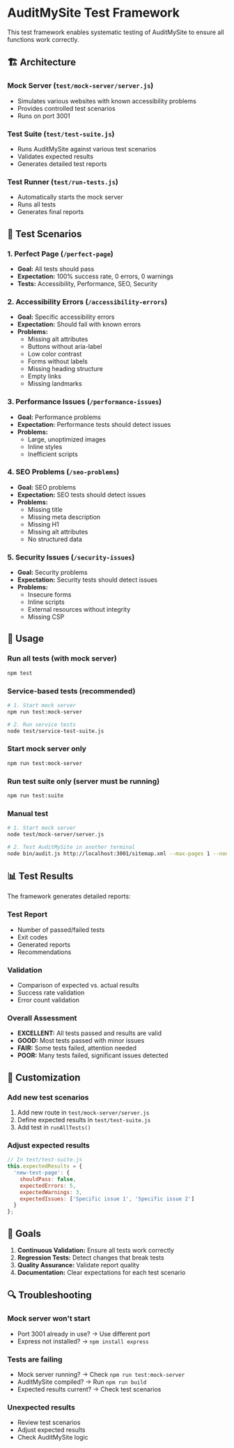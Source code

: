 # AuditMySite Test Framework

This test framework enables systematic testing of AuditMySite to ensure all functions work correctly.

## 🏗️ Architecture

### Mock Server (`test/mock-server/server.js`)
- Simulates various websites with known accessibility problems
- Provides controlled test scenarios
- Runs on port 3001

### Test Suite (`test/test-suite.js`)
- Runs AuditMySite against various test scenarios
- Validates expected results
- Generates detailed test reports

### Test Runner (`test/run-tests.js`)
- Automatically starts the mock server
- Runs all tests
- Generates final reports

## 🧪 Test Scenarios

### 1. Perfect Page (`/perfect-page`)
- **Goal:** All tests should pass
- **Expectation:** 100% success rate, 0 errors, 0 warnings
- **Tests:** Accessibility, Performance, SEO, Security

### 2. Accessibility Errors (`/accessibility-errors`)
- **Goal:** Specific accessibility errors
- **Expectation:** Should fail with known errors
- **Problems:**
  - Missing alt attributes
  - Buttons without aria-label
  - Low color contrast
  - Forms without labels
  - Missing heading structure
  - Empty links
  - Missing landmarks

### 3. Performance Issues (`/performance-issues`)
- **Goal:** Performance problems
- **Expectation:** Performance tests should detect issues
- **Problems:**
  - Large, unoptimized images
  - Inline styles
  - Inefficient scripts

### 4. SEO Problems (`/seo-problems`)
- **Goal:** SEO problems
- **Expectation:** SEO tests should detect issues
- **Problems:**
  - Missing title
  - Missing meta description
  - Missing H1
  - Missing alt attributes
  - No structured data

### 5. Security Issues (`/security-issues`)
- **Goal:** Security problems
- **Expectation:** Security tests should detect issues
- **Problems:**
  - Insecure forms
  - Inline scripts
  - External resources without integrity
  - Missing CSP

## 🚀 Usage

### Run all tests (with mock server)
```bash
npm test
```

### Service-based tests (recommended)
```bash
# 1. Start mock server
npm run test:mock-server

# 2. Run service tests
node test/service-test-suite.js
```

### Start mock server only
```bash
npm run test:mock-server
```

### Run test suite only (server must be running)
```bash
npm run test:suite
```

### Manual test
```bash
# 1. Start mock server
node test/mock-server/server.js

# 2. Test AuditMySite in another terminal
node bin/audit.js http://localhost:3001/sitemap.xml --max-pages 1 --non-interactive
```

## 📊 Test Results

The framework generates detailed reports:

### Test Report
- Number of passed/failed tests
- Exit codes
- Generated reports
- Recommendations

### Validation
- Comparison of expected vs. actual results
- Success rate validation
- Error count validation

### Overall Assessment
- **EXCELLENT:** All tests passed and results are valid
- **GOOD:** Most tests passed with minor issues
- **FAIR:** Some tests failed, attention needed
- **POOR:** Many tests failed, significant issues detected

## 🔧 Customization

### Add new test scenarios
1. Add new route in `test/mock-server/server.js`
2. Define expected results in `test/test-suite.js`
3. Add test in `runAllTests()`

### Adjust expected results
```javascript
// In test/test-suite.js
this.expectedResults = {
  'new-test-page': {
    shouldPass: false,
    expectedErrors: 5,
    expectedWarnings: 3,
    expectedIssues: ['Specific issue 1', 'Specific issue 2']
  }
};
```

## 🎯 Goals

1. **Continuous Validation:** Ensure all tests work correctly
2. **Regression Tests:** Detect changes that break tests
3. **Quality Assurance:** Validate report quality
4. **Documentation:** Clear expectations for each test scenario

## 🔍 Troubleshooting

### Mock server won't start
- Port 3001 already in use? → Use different port
- Express not installed? → `npm install express`

### Tests are failing
- Mock server running? → Check `npm run test:mock-server`
- AuditMySite compiled? → Run `npm run build`
- Expected results current? → Check test scenarios

### Unexpected results
- Review test scenarios
- Adjust expected results
- Check AuditMySite logic 